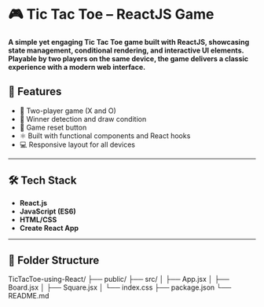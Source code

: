 <h1>🎮 Tic Tac Toe – ReactJS Game</h1>
<h4>A simple yet engaging Tic Tac Toe game built with ReactJS, showcasing state management, conditional rendering, and interactive UI elements. Playable by two players on the same device, the game delivers a classic experience with a modern web interface.</h4>
<h2>🚀 Features
</h2>

- 🎲 Two-player game (X and O)
- 🧠 Winner detection and draw condition
- 🔄 Game reset button
- ⚛️ Built with functional components and React hooks
- 💻 Responsive layout for all devices

---

## 🛠️ Tech Stack

- **React.js**
- **JavaScript (ES6)**
- **HTML/CSS**
- **Create React App**

---

## 📂 Folder Structure

TicTacToe-using-React/
├── public/
├── src/
│ ├── App.jsx
│ ├── Board.jsx
│ ├── Square.jsx
│ └── index.css
├── package.json
└── README.md



